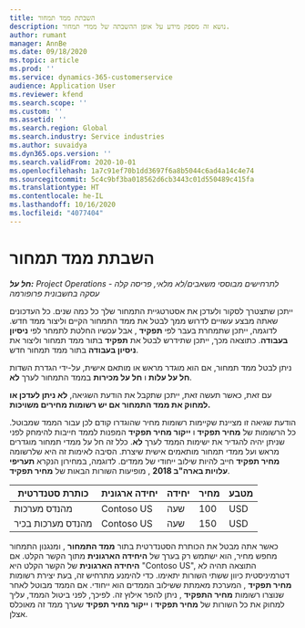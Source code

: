 ```yaml
---
title: השבתת ממד תמחור
description: נושא זה מספק מידע על אופן ההשבתה של ממדי תמחור.
author: rumant
manager: AnnBe
ms.date: 09/18/2020
ms.topic: article
ms.prod: ''
ms.service: dynamics-365-customerservice
audience: Application User
ms.reviewer: kfend
ms.search.scope: ''
ms.custom: ''
ms.assetid: ''
ms.search.region: Global
ms.search.industry: Service industries
ms.author: suvaidya
ms.dyn365.ops.version: ''
ms.search.validFrom: 2020-10-01
ms.openlocfilehash: 1a7c91ef70b1dd3697f6a8b5044c6ad4a14c4e74
ms.sourcegitcommit: 5c4c9bf3ba018562d6cb3443c01d550489c415fa
ms.translationtype: HT
ms.contentlocale: he-IL
ms.lasthandoff: 10/16/2020
ms.locfileid: "4077404"
---
```

# <a name="turning-off-a-pricing-dimension"></a>השבתת ממד תמחור

_**חל על:** Project Operations לתרחישים מבוססי משאבים/לא מלאי, פריסה קלה - עסקה בחשבונית פרופורמה_

ייתכן שתצטרך לסקור ולעדכן את אסטרטגיית התמחור שלך כל כמה שנים. כל העדכונים שאתה מבצע עשויים לדרוש ממך לבטל את ממד התמחור הקיים וליצור ממד חדש. לדוגמה, ייתכן שתמחרת בעבר לפי **תפקיד** , אבל עכשיו החלטת לתמחר לפי **ניסיון בעבודה**. כתוצאה מכך, ייתכן שתידרש לבטל את **תפקיד** בתור ממד תמחור וליצור את **ניסיון בעבודה** בתור ממד תמחור חדש. 

ניתן לבטל ממד תמחור, אם הוא מוגדר מראש או מותאם אישית, על-ידי הגדרת השדות **חל על עלות** ו **חל על מכירות** בממד התמחור לערך **לא**.

עם זאת, כאשר תעשה זאת, ייתכן שתקבל את הודעת השגיאה, **לא ניתן לעדכן או למחוק את ממד התמחור אם יש רשומות מחירים משויכות.**

הודעת שגיאה זו מציינת שקיימות רשומות מחיר שהוגדרו קודם לכן עבור הממד שמבוטל. כל הרשומות של **מחיר תפקיד** ו **ייקור מחיר תפקיד** המפנות לממד חייבות להימחק לפני שניתן יהיה להגדיר את ישימות הממד לערך **לא**. כלל זה חל על ממדי תמחור מוגדרים מראש ועל ממדי תמחור מותאמים אישית שיצרת. הסיבה לאימות זה היא שלרשומה **מחיר תפקיד** חייב להיות שילוב ייחודי של ממדים. לדוגמה, במחירון הנקרא **תעריפי עלויות בארה"ב 2018** , מופיעות השורות הבאות של **מחיר תפקיד**. 

| כותרת סטנדרטית         | יחידה ארגונית    |יחידה   |מחיר  |מטבע  |
| -----------------------|-------------|-------|-------|----------|
| מהנדס מערכות|Contoso US|שעה| 100|USD|
| מהנדס מערכות בכיר|Contoso US|שעה| 150| USD|


כאשר אתה מבטל את הכותרת הסטנדרטית בתור **ממד התמחור** , ומנגנון התמחור מחפש מחיר, הוא ישתמש רק בערך של **היחידה הארגונית** מתוך הקשר הקלט. אם **היחידה הארגונית** של הקשר הקלט היא "Contoso US", התוצאה תהיה לא דטרמיניסטית כיוון ששתי השורות יתאימו. כדי להימנע מתרחיש זה, בעת יצירת רשומות **מחיר תפקיד** , המערכת מאמתת ששילוב הממדים הוא ייחודי. אם הממד מבוטל לאחר שנוצרו רשומות **מחיר התפקיד** , ניתן להפר אילוץ זה. לפיכך, לפני ביטול הממד, עליך למחוק את כל השורות של **מחיר תפקיד** ו **ייקור מחיר תפקיד** שערך ממד זה מאוכלס אצלן.
